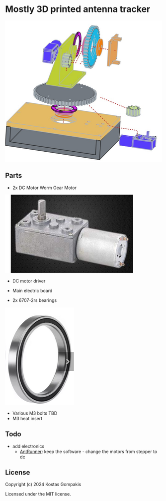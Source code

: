 # Mostly 3D printed antenna tracker

![expoded_view.png](./images/expoded_view.png)

## Parts
- 2x DC Motor Worm Gear Motor 

![foto](./images/dc_motor.png)
- DC motor driver 
- Main electric board 

- 2x 6707-2rs bearings

![bearing](./images/bearing_6707.png)

- Various M3 bolts TBD
- M3 heat insert



## Todo
- add electronics
    - [AntRunner](https://github.com/wuxx/AntRunner): keep the software - change the motors from stepper to dc





## License

Copyright (c) 2024 Kostas Gompakis

Licensed under the MIT license.
